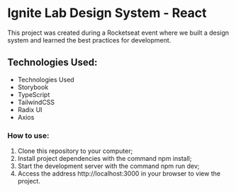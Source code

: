 # Ignite Lab Design System - React

This project was created during a Rocketseat event where we built a design system and learned the best practices for development.

## Technologies Used:

- Technologies Used
- Storybook
- TypeScript
- TailwindCSS
- Radix UI
- Axios

### How to use:
1. Clone this repository to your computer;
2. Install project dependencies with the command npm install;
3. Start the development server with the command npm run dev;
4. Access the address http://localhost:3000 in your browser to view the project.
